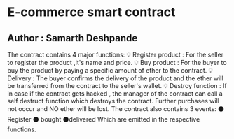 <h1>E-commerce smart contract</h1>
<h2>Author : Samarth Deshpande</h2>
The contract contains 4 major functions:
💡 Register product : For the seller to register the product ,it's name and price.
💡 Buy product : For the buyer to buy the product by paying a specific amount of ether to the contract.
💡 Delivery : The buyer confirms the delivery of the product and the ether will be transferred from the contract to the seller's wallet.
💡 Destroy function : If in case if the contract gets hacked , the manager of the contract can call a self destruct function which destroys the contract. Further purchases will not occur and NO ether will be lost.
The contract also contains 3 events:
⚫ Register
⚫ bought
⚫delivered
Which are emitted in the respective functions.
